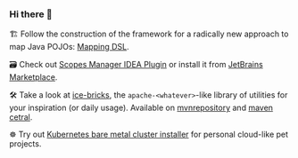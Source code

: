 ### Hi there 👋

🏗️ Follow the construction of the framework for a radically new approach to map Java POJOs: [Mapping DSL](https://github.com/mapping-dsl/mapping-dsl).

🗃️ Check out [Scopes Manager IDEA Plugin](https://github.com/alexey-anufriev/scopes-manager-intellij-plugin)
or install it from [JetBrains Marketplace](https://plugins.jetbrains.com/plugin/14987-scopes-manager).

🛠️ Take a look at [ice-bricks](https://github.com/alexey-anufriev/ice-bricks), the `apache-<whatever>`-like library of utilities for your inspiration (or daily usage).
Available on [mvnrepository](https://mvnrepository.com/artifact/com.github.alexey-anufriev/ice-bricks) and [maven cetral](https://search.maven.org/artifact/com.github.alexey-anufriev/ice-bricks).

☸️ Try out [Kubernetes bare metal cluster installer](https://github.com/alexey-anufriev/kubernetes-bare-metal-cluster-installer) for personal cloud-like pet projects.
